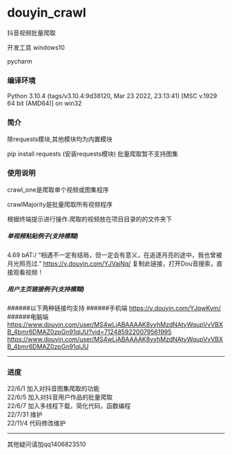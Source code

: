 # douyin_crawl
抖音视频批量爬取

开发工具
windows10

pycharm

### 编译环境
Python 3.10.4 (tags/v3.10.4:9d38120, Mar 23 2022, 23:13:41) [MSC v.1929 64 bit (AMD64)] on win32

### 简介
除requests模块,其他模块均为内置模块

pip install requests  (安装requests模块)
批量爬取暂不支持图集




### 使用说明
crawl_one是爬取单个视频或图集程序

crawlMajority是批量爬取所有视频程序

根据终端提示进行操作.爬取的视频放在项目目录的的文件夹下


##### 单视频粘贴例子(支持模糊)
4.69 bAT:/ “相遇不一定有结局，但一定会有意义，在追逐月亮的途中，我也曾被月光照亮过.”  https://v.douyin.com/YJVajNq/ 复制此链接，打开Dou音搜索，直接观看视频！


##### 用户主页链接例子(支持模糊)
######以下两种链接均支持
######手机端
https://v.douyin.com/YJqwKvm/
######电脑端
https://www.douyin.com/user/MS4wLjABAAAAK8yyhMzdNAtyWqupVvVBXB_4bmr6DMAZ0zpGn91qlJU?vid=7124859220079561995
https://www.douyin.com/user/MS4wLjABAAAAK8yyhMzdNAtyWqupVvVBXB_4bmr6DMAZ0zpGn91qlJU
***
### 进度

22/6/1  加入对抖音图集爬取的功能 <br>
22/6/5  加入对抖音用户作品的批量爬取  <br>
22/6/7  加入多线程下载，简化代码，函数编程<br>
22/7/31 维护 <br>
22/11/4 代码修改维护

***

其他疑问请加qq1406823510
